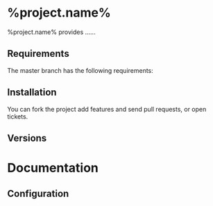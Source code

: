 # %project.name%

%project.name% provides ......

## Requirements

The master branch has the following requirements:


## Installation


You can fork the project add features and send pull requests, or open tickets.

## Versions


# Documentation


## Configuration

